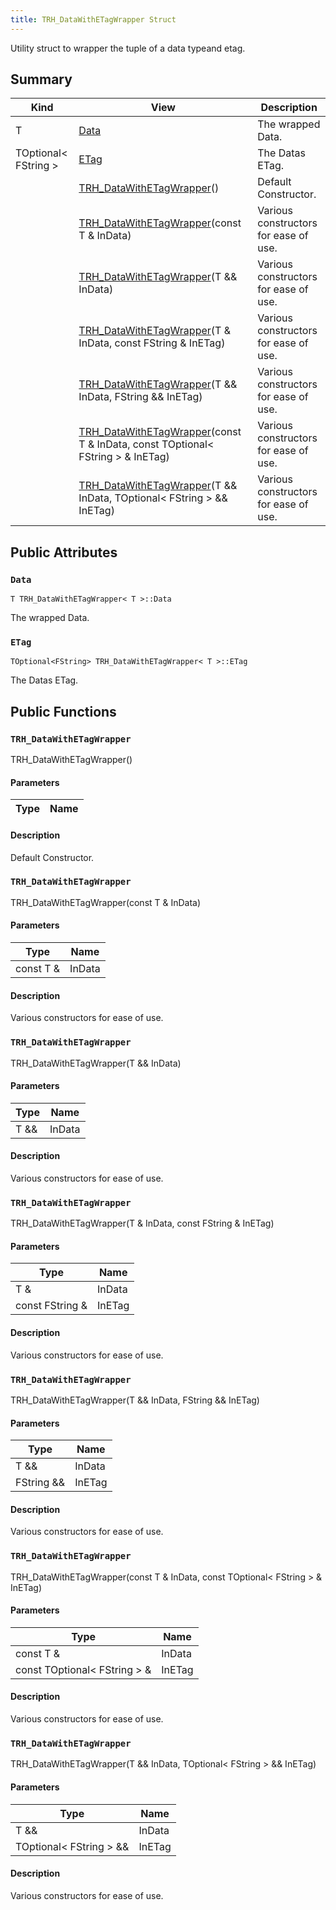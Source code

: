 ```yaml
---
title: TRH_DataWithETagWrapper Struct
---
```

Utility struct to wrapper the tuple of a data typeand etag.

## Summary
| Kind | View | Description |
|------|------|-------------|
|T|[Data](/unreal-plugins/all/structtrh__datawithetagwrapper/#structTRH__DataWithETagWrapper_1a2960467e896ec054570d055fdaa49ca6)|The wrapped Data.|
|TOptional< FString >|[ETag](/unreal-plugins/all/structtrh__datawithetagwrapper/#structTRH__DataWithETagWrapper_1a1ddb3e8c57e0c49da601cea440987522)|The Datas ETag.|
||[TRH_DataWithETagWrapper](/unreal-plugins/all/structtrh__datawithetagwrapper/#structTRH__DataWithETagWrapper_1a5071c87ca10290a49539caf502f9301c)()|Default Constructor.|
||[TRH_DataWithETagWrapper](/unreal-plugins/all/structtrh__datawithetagwrapper/#structTRH__DataWithETagWrapper_1a56dcc8d95327b8f997aab3333a80db31)(const T & InData)|Various constructors for ease of use.|
||[TRH_DataWithETagWrapper](/unreal-plugins/all/structtrh__datawithetagwrapper/#structTRH__DataWithETagWrapper_1a0a496e654507008eae1e66bd281b6bd9)(T && InData)|Various constructors for ease of use.|
||[TRH_DataWithETagWrapper](/unreal-plugins/all/structtrh__datawithetagwrapper/#structTRH__DataWithETagWrapper_1a1e094404d0d2660d00d0cdd766e3dbc7)(T & InData, const FString & InETag)|Various constructors for ease of use.|
||[TRH_DataWithETagWrapper](/unreal-plugins/all/structtrh__datawithetagwrapper/#structTRH__DataWithETagWrapper_1adc0a8ee56c5cbfdb04e5183f9151e92d)(T && InData, FString && InETag)|Various constructors for ease of use.|
||[TRH_DataWithETagWrapper](/unreal-plugins/all/structtrh__datawithetagwrapper/#structTRH__DataWithETagWrapper_1ae98dfaed26e4adcff0f40c9130c8d654)(const T & InData, const TOptional< FString > & InETag)|Various constructors for ease of use.|
||[TRH_DataWithETagWrapper](/unreal-plugins/all/structtrh__datawithetagwrapper/#structTRH__DataWithETagWrapper_1a66563f74c8068348407e8a1635e5a3f0)(T && InData, TOptional< FString > && InETag)|Various constructors for ease of use.|
## Public Attributes



### `Data` <a id="structTRH__DataWithETagWrapper_1a2960467e896ec054570d055fdaa49ca6"></a>

`T TRH_DataWithETagWrapper< T >::Data`

The wrapped Data.




### `ETag` <a id="structTRH__DataWithETagWrapper_1a1ddb3e8c57e0c49da601cea440987522"></a>

`TOptional<FString> TRH_DataWithETagWrapper< T >::ETag`

The Datas ETag.





## Public Functions



### `TRH_DataWithETagWrapper` <a id="structTRH__DataWithETagWrapper_1a5071c87ca10290a49539caf502f9301c"></a>

 TRH_DataWithETagWrapper()

#### Parameters

| Type | Name |
|------|------|

#### Description

Default Constructor.




### `TRH_DataWithETagWrapper` <a id="structTRH__DataWithETagWrapper_1a56dcc8d95327b8f997aab3333a80db31"></a>

 TRH_DataWithETagWrapper(const T & InData)

#### Parameters

| Type | Name |
|------|------|
|const T &|InData|

#### Description

Various constructors for ease of use.




### `TRH_DataWithETagWrapper` <a id="structTRH__DataWithETagWrapper_1a0a496e654507008eae1e66bd281b6bd9"></a>

 TRH_DataWithETagWrapper(T && InData)

#### Parameters

| Type | Name |
|------|------|
|T &&|InData|

#### Description

Various constructors for ease of use.




### `TRH_DataWithETagWrapper` <a id="structTRH__DataWithETagWrapper_1a1e094404d0d2660d00d0cdd766e3dbc7"></a>

 TRH_DataWithETagWrapper(T & InData, const FString & InETag)

#### Parameters

| Type | Name |
|------|------|
|T &|InData|
|const FString &|InETag|

#### Description

Various constructors for ease of use.




### `TRH_DataWithETagWrapper` <a id="structTRH__DataWithETagWrapper_1adc0a8ee56c5cbfdb04e5183f9151e92d"></a>

 TRH_DataWithETagWrapper(T && InData, FString && InETag)

#### Parameters

| Type | Name |
|------|------|
|T &&|InData|
|FString &&|InETag|

#### Description

Various constructors for ease of use.




### `TRH_DataWithETagWrapper` <a id="structTRH__DataWithETagWrapper_1ae98dfaed26e4adcff0f40c9130c8d654"></a>

 TRH_DataWithETagWrapper(const T & InData, const TOptional< FString > & InETag)

#### Parameters

| Type | Name |
|------|------|
|const T &|InData|
|const TOptional< FString > &|InETag|

#### Description

Various constructors for ease of use.




### `TRH_DataWithETagWrapper` <a id="structTRH__DataWithETagWrapper_1a66563f74c8068348407e8a1635e5a3f0"></a>

 TRH_DataWithETagWrapper(T && InData, TOptional< FString > && InETag)

#### Parameters

| Type | Name |
|------|------|
|T &&|InData|
|TOptional< FString > &&|InETag|

#### Description

Various constructors for ease of use.





